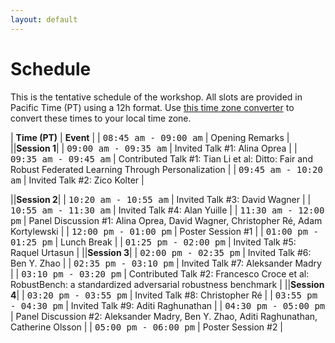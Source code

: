 ```yaml
---
layout: default
---
```


# Schedule

This is the tentative schedule of the workshop. All slots are provided
in Pacific Time (PT) using
a 12h format. Use [this time zone converter](https://www.thetimezoneconverter.com) to convert
these times to your local time zone.

| **Time (PT)** | **Event** |
| <span style="font-family: monospace;">08:45 am - 09:00 am</span> | Opening Remarks |
||**Session 1**|
| <span style="font-family: monospace;">09:00 am - 09:35 am</span> | Invited Talk #1: Alina Oprea |
| <span style="font-family: monospace;">09:35 am - 09:45 am</span> | Contributed Talk #1: Tian Li et al: Ditto: Fair and Robust Federated Learning Through Personalization |
| <span style="font-family: monospace;">09:45 am - 10:20 am</span> | Invited Talk #2: Zico Kolter |

||**Session 2**|
| <span style="font-family: monospace;">10:20 am - 10:55 am</span> | Invited Talk #3: David Wagner |
| <span style="font-family: monospace;">10:55 am - 11:30 am</span> | Invited Talk #4: Alan Yuille |
| <span style="font-family: monospace;">11:30 am - 12:00 pm</span> | Panel Discussion #1: Alina Oprea, David Wagner, Christopher Ré, Adam Kortylewski |
| <span style="font-family: monospace;">12:00 pm - 01:00 pm</span> | Poster Session #1 |
| <span style="font-family: monospace;">01:00 pm - 01:25 pm</span> | Lunch Break |
| <span style="font-family: monospace;">01:25 pm - 02:00 pm</span> | Invited Talk #5: Raquel Urtasun |
||**Session 3**|
| <span style="font-family: monospace;">02:00 pm - 02:35 pm</span> | Invited Talk #6: Ben Y. Zhao |
| <span style="font-family: monospace;">02:35 pm - 03:10 pm</span> | Invited Talk #7: Aleksander Madry |
| <span style="font-family: monospace;">03:10 pm - 03:20 pm</span> | Contributed Talk #2: Francesco Croce et al: RobustBench: a standardized adversarial robustness benchmark |
||**Session 4**|
| <span style="font-family: monospace;">03:20 pm - 03:55 pm</span> | Invited Talk #8: Christopher Ré |
| <span style="font-family: monospace;">03:55 pm - 04:30 pm</span> | Invited Talk #9: Aditi Raghunathan |
| <span style="font-family: monospace;">04:30 pm - 05:00 pm</span> | Panel Discussion #2: Aleksander Madry, Ben Y. Zhao, Aditi Raghunathan, Catherine Olsson |
| <span style="font-family: monospace;">05:00 pm - 06:00 pm</span> | Poster Session #2 |
